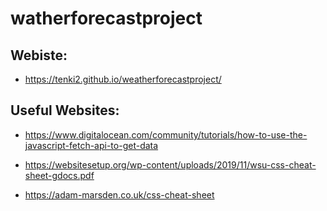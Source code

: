 # watherforecastproject

## Webiste:
- https://tenki2.github.io/weatherforecastproject/

## Useful Websites:

- https://www.digitalocean.com/community/tutorials/how-to-use-the-javascript-fetch-api-to-get-data

- https://websitesetup.org/wp-content/uploads/2019/11/wsu-css-cheat-sheet-gdocs.pdf

- https://adam-marsden.co.uk/css-cheat-sheet
